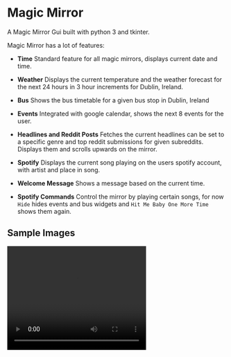 # Magic Mirror

A Magic Mirror Gui built with python 3 and tkinter.


Magic Mirror has a lot of features:

* __Time__ Standard feature for all magic mirrors, displays current date and time.

* __Weather__ Displays the current temperature and the weather forecast for the next 24 hours in 3 hour increments for Dublin, Ireland.

* __Bus__ Shows the bus timetable for a given bus stop in Dublin, Ireland

* __Events__ Integrated with google calendar, shows the next 8 events for the user.

* __Headlines and Reddit Posts__ Fetches the current headlines can be set to a specific genre and top reddit submissions for given subreddits. Displays them and scrolls upwards on the mirror.
* __Spotify__ Displays the current song playing on the users spotify account, with artist and place in song.

* __Welcome Message__ Shows a message based on the current time.

* __Spotify Commands__ Control the mirror by playing certain songs, for now `Hide` hides events and bus widgets and `Hit Me Baby One More Time` shows them again.


## Sample Images

<video width="320" height="240" controls>
  <source src="images/demo.mp4" type="video/mp4">
  Your browser does not support the video tag.
</video>
